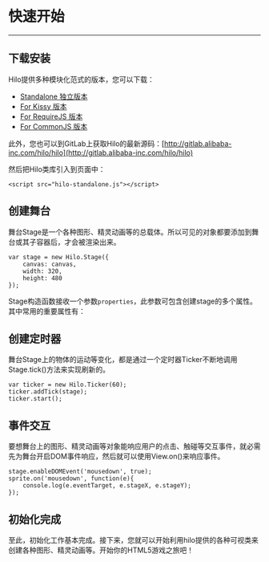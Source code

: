 # 快速开始
---

## 下载安装

Hilo提供多种模块化范式的版本，您可以下载：

* [Standalone 独立版本](../../build/standalone/hilo-standalone.zip)
* [For Kissy 版本](../../build/kissy/hilo-kissy.zip)
* [For RequireJS 版本](../../build/requirejs/hilo-requirejs.zip)
* [For CommonJS 版本](../../build/cmd/hilo-cmd.zip)

此外，您也可以到GitLab上获取Hilo的最新源码：[http://gitlab.alibaba-inc.com/hilo/hilo](http://gitlab.alibaba-inc.com/hilo/hilo)

然后把Hilo类库引入到页面中：

    <script src="hilo-standalone.js"></script>

## 创建舞台

舞台Stage是一个各种图形、精灵动画等的总载体。所以可见的对象都要添加到舞台或其子容器后，才会被渲染出来。

```
var stage = new Hilo.Stage({
    canvas: canvas, 
    width: 320, 
    height: 480
});
```

Stage构造函数接收一个参数`properties`，此参数可包含创建stage的多个属性。其中常用的重要属性有：

## 创建定时器

舞台Stage上的物体的运动等变化，都是通过一个定时器Ticker不断地调用Stage.tick()方法来实现刷新的。

```
var ticker = new Hilo.Ticker(60);
ticker.addTick(stage);
ticker.start();
```

## 事件交互

要想舞台上的图形、精灵动画等对象能响应用户的点击、触碰等交互事件，就必需先为舞台开启DOM事件响应，然后就可以使用View.on()来响应事件。

```
stage.enableDOMEvent('mousedown', true);
sprite.on('mousedown', function(e){
    console.log(e.eventTarget, e.stageX, e.stageY);
});
```

## 初始化完成

至此，初始化工作基本完成。接下来，您就可以开始利用hilo提供的各种可视类来创建各种图形、精灵动画等。开始你的HTML5游戏之旅吧！